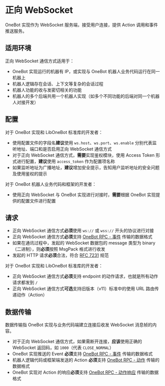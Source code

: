# 正向 WebSocket

OneBot 实现作为 WebSocket 服务端，接受用户连接，提供 Action 调用和事件推送服务。

## 适用环境

正向 WebSocket 通信方式适用于：

- OneBot 实现运行的机器有 IP，或实现与 OneBot 机器人业务代码运行在同一机器上
- 机器人逻辑存在会话、上下文等复杂的会话过程
- 机器人功能的收与发密切相关的功能
- 机器人的多个后端共用一个机器人实现（如多个不同功能的后端对同一个机器人对接开发）

## 配置

对于 OneBot 实现和 LibOneBot 标准库的开发者：

- 使用配置文件的字段名**建议**使用 `ws.host`、`ws.port`、`ws.enable` 分别代表监听地址、端口和是否启用正向 WebSocket 通信方式
- 对于正向 WebSocket 通信方式，**需要**实现鉴权模块，使用 Access Token 形式进行配置，**建议**使用 `access_token` 作为配置项名称
- 如果监听地址为广播地址，**建议**增加安全提示，告知用户监听地址的安全问题及使用鉴权的提示

对于 OneBot 机器人业务代码和框架的开发者：

- 使用正向 WebSocket 与 OneBot 实现进行对接时，**需要**根据 OneBot 实现提供的配置文件进行配置

## 请求

- 正向 WebSocket 通信方式**必须**使用 `ws://` 或 `wss://` 开头的协议进行对接
- 正向 WebSocket 通信方式**必须**支持 [OneBot RPC - 事件](../../onebot-rpc/event) 传输的数据格式
- 如果在通讯过程中，发起的 WebSocket 数据包的 message 类型为 binary（二进制），则**必须**按照 MsgPack 格式进行收发
- 发起的 HTTP 请求**必须**合法，符合 [RFC 7231](https://datatracker.ietf.org/doc/html/rfc7231) 规范

对于 OneBot 实现和 LibOneBot 标准库的开发者：

- 正向 WebSocket 通信方式**必须**支持 endpoint 的动作请求，也就是所有动作请求都发到 `/`
- 正向 WebSocket 通信方式**可选**支持旧版本（v11）标准中的使用 URL 路由传递动作（Action）

## 数据传输

数据传输指 OneBot 实现与业务代码端建立连接后收发 WebSocket 消息帧的内容。

- 对于正向 WebSocket 通信方式，如果需断开连接，**应该**使用正确的 WebSocket 返回码，如 `1000`（代表 `CLOSE_NORMAL`）
- OneBot 实现推送的 Event **必须**支持 [OneBot RPC - 事件](../../onebot-rpc/event) 传输的数据格式
- 机器人逻辑代码或框架端发送的 Action **必须**支持 [OneBot RPC - 动作](../../onebot-rpc/action) 传输的数据格式
- OneBot 实现对 Action 的响应**必须**支持 [OneBot RPC - 动作响应](../../onebot-rpc/action-response) 传输的数据格式

